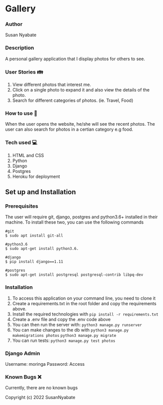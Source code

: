 # Gallery

###  Author
Susan Nyabate

### Description
A personal gallery application that I display photos for others to see.

### User Stories :family:
1. View different photos that interest me.
1. Click on a single photo to expand it and also view the details of the photo. 
1. Search for different categories of photos. (ie. Travel, Food)


### How to use :rocket:
When the user opens the website, he/she will see the recent photos.
The user can also search for photos in a certian category e.g food.

### Tech used :computer: 
1. HTML and CSS
2. Python
3. Django
1. Postgres
1. Heroku for deployment

## Set up and Installation
### Prerequisites
The user will require git, django, postgres and python3.6+ installed in their machine.
To install these two, you can use the following commands
```
#git
$ sudo apt install git-all

#python3.6
$ sudo apt-get install python3.6.

#django
$ pip install django==1.11

#postgres
$ sudo apt-get install postgresql postgresql-contrib libpq-dev
```
### Installation
1. To access this application on your command line, you need to clone it 
1. Create a requirements.txt in the root folder and copy the requirements above.
1. Install the required technologies with
`pip install -r requirements.txt`
1. Create a .env file and copy the .env code above
1. You can then run the server with:
`python3 manage.py runserver`
1. You can make changes to the db with
`python3 manage.py makemigrations photos`
`python3 manage.py migrate`
4. You can run tests:
`python3 manage.py test photos`

### Django Admin
Username: moringa
Password: Access

### Known Bugs :x:
Currently, there are no known bugs


Copyright (c) 2022 SusanNyabate